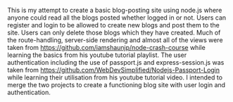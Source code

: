 This is my attempt to create a basic blog-posting site using node.js where anyone could read all the blogs posted whether logged in or not. Users can register and login to be allowed to create new blogs and post them to the site. Users can only delete those blogs which they have created.
Much of the route-handling, server-side rendering and almost all of the views were taken from https://github.com/iamshaunjp/node-crash-course while learning the basics from his youtube tutorial playlist.
The user authentication including the use of passport.js and express-session.js was taken from https://github.com/WebDevSimplified/Nodejs-Passport-Login while learning their utilisation from his youtube tutorial video.
I intended to merge the two projects to create a functioning blog site with user login and authentication.
